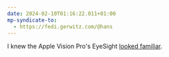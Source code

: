 ```yaml
---
date: 2024-02-10T01:16:22.011+01:00
mp-syndicate-to:
  - https://fedi.gerwitz.com/@hans
---
```

I knew the Apple Vision Pro's EyeSight [looked familiar](https://www.imdb.com/title/tt1071804/characters/nm0512386).

